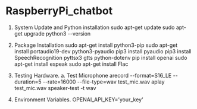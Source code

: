 # RaspberryPi_chatbot

1. System Update and Python installation
sudo apt-get update
sudo apt-get upgrade
python3 --version
2. Package Installation
sudo apt-get install python3-pip
sudo apt-get install portaudio19-dev python3-pyaudio 
pip3 install pyaudio
pip3 install SpeechRecognition pyttsx3 gtts python-dotenv
pip install openai
sudo apt-get install espeak
sudo apt-get install Flac

4. Testing Hardware.
 a. Test Microphone
    arecord --format=S16_LE --duration=5 --rate=16000 --file-type=wav test_mic.wav aplay test_mic.wav speaker-test -t wav
5. Environment Variables.
OPENAI_API_KEY=’your_key’


